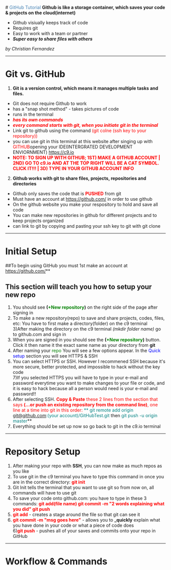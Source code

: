 #<span style="color:steelblue"> GitHub Tutorial </span>
**Github is like a storage container, which saves your code & projects on the cloud(internet)**  

* Github visiually keeps track of code 
* Requires git
* Easy to work with a team or partner 
*  **_Super easy to share files with others_** 

_by Christian Fernandez_

---
# Git vs. GitHub
1. **Git is a version control, which means it manages multiple tasks and files.**  
  * Git does not require Github to work
  * has a "snap shot method" - takes pictures of code
  * runs in the terminal
  * **<span style="color:red">_has its own commands_ </span>**
  * **<span style="color:red"> _every command starts with git, when you initiate git in the terminal_ </span>**
  * Link git to github using the command <span style="color:red">(git colne (ssh key to your repository))</span>
  * you can use git in this terminal at this website after singing up with <span style="color:red">GITHUB</span>opening your IDE(INTERGRATED DEVELOPMENT ENVIORNMENT) https://c9.io
  * **<span style="color:red">NOTE: TO SIGN UP WITH GITHUB; 1ST) MAKE A GITHUB ACCOUNT | 2ND) GO TO c9.io AND AT THE TOP RIGHT WILL BE A CAT SYMBOL. CLICK IT!!!   | 3D) TYPE IN YOUR GITHUB ACCOUNT INFO</span>**
  
 
2. **Github works with git to share files, projects, repositories and directories**  
  * Github only saves the code that is **<span style="color:red">PUSHED</span>** from git
  * Must have an account at https://github.com/ in order to use github 
  * On the github website you make your respository to hold and save all code 
  * You can make new repositories in github for different projects and to keep projects organized
  * can link to git by copying and pasting your ssh key to git with git clone 
  

---
# Initial Setup
##To begin using GitHub you must 1st make an account at https://github.com/**  
## This section will teach you how to setup your new repo
1) You should see **(<span style = "color:green">+New repository</span>)** on the right side of the page after signing in  
2) To make a new repository(repo) to save and share projects, codes, files, etc: You have to first make a directory(folder) on the c9 terminal  
3)After making the directory on the c9 terminal _(mkdir folder name)_  go to github.com and sign in  
4) When you are signed in you should see the **(<span style = "color:green">+New repository</span>)** button. Click it then name it the exact same name as your directory from **git**  
5) After naming your <span style ="color:green">repo</span> You will see a few options appear. In the <span style="color:blue"> Quick setup</span> section you will see HTTPS & SSH  
6) You can select HTTPS or SSH.  However I recommened SSH because it's more secure, better protected, and impossible to hack without the key code  
7)If you selected HTTPS you will have to type in your e-mail and password everytime you want to make changes to your file or code, and it is easy to hack because all a person would need is your e-mail and password!!  
8) After selecting SSH. <span style="color:red">**Copy & Paste** these 2 lines from the section that says **(…or push an existing repository from the command line)**, one line at a time into git in this order:</span> <span style="color:teal">** git remote add origin git@github.com:(your account)/GitHubTest.git</span> then <span style="color:teal">git push -u origin master</span>**  
9) Everything should be set up now so go back to git in the c9.io terminal






---
# Repository Setup

1) After making your repo with **SSH**, you can now make as much repos as you like  
2) To use git in the c9 terminal you have to type this command in once you are in the correct directory: <span style="color:red"> **git init**</span>
3) Git Init tells the terminal that you want to use git so from now on, all commands will have to use git  
3) To save your code onto github.com: you have to type in these 3 commands: <span style="color:red"> **git add(file name) git commit -m "2 words explaining what you did" git push**</span>  
4) <span style="color:red">**git add**</span> - creates a stage around the file so that git can see it  
5) <span style="color:red">**git commit -m "msg goes here"**</span> - allows you to **_quickly** explain what you have done in your code or what a piece of code does  
6)<span style="color:red">**git push**</span> - pushes all of your saves and commits onto your repo in GitHub 




---
# Workflow & Commands
